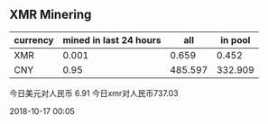 ## XMR Minering

|currency|mined in last 24 hours|all|in pool|
|---|---|---|---|
|XMR|0.001|0.659|0.452|
|CNY|0.95|485.597|332.909|

今日美元对人民币 6.91	今日xmr对人民币737.03


2018-10-17 00:05